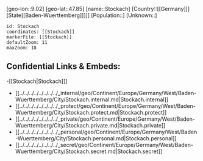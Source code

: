﻿---
location: [47.85,9.02]
mapzoom: [7,12] 
mapmarker: city 
type: City
tags:
- geo/City


SpocWebEntityId: 34574
isDeleted: false
confidential: public

---
[geo-lon::9.02]
[geo-lat::47.85]
[name::Stockach]
[Country::[[Germany]]]
[State[[Baden-Wuerttemberg]]]]]
[Population::]
[Unknown::]


```leaflet
id: Stockach
coordinates: [[Stockach]]
markerFile: [[Stockach]]
defaultZoom: 11 
maxZoom: 18
```


## Confidential Links & Embeds: 
-[[Stockach|Stockach]]] 
- [[../../../../../../../../_internal/geo/Continent/Europe/Germany/West/Baden-Wuerttemberg/City/Stockach.internal.md|Stockach.internal]] 
- [[../../../../../../../../_protect/geo/Continent/Europe/Germany/West/Baden-Wuerttemberg/City/Stockach.protect.md|Stockach.protect]] 
- [[../../../../../../../../_private/geo/Continent/Europe/Germany/West/Baden-Wuerttemberg/City/Stockach.private.md|Stockach.private]] 
- [[../../../../../../../../_personal/geo/Continent/Europe/Germany/West/Baden-Wuerttemberg/City/Stockach.personal.md|Stockach.personal]] 
- [[../../../../../../../../_secret/geo/Continent/Europe/Germany/West/Baden-Wuerttemberg/City/Stockach.secret.md|Stockach.secret]] 
